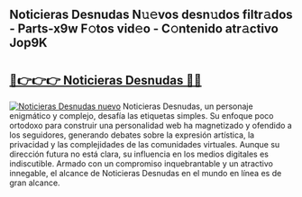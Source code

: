 ## Noticieras Desnudas N𝚞𝚎vos desn𝚞dos filtr𝚊dos - Parts-x9w F𝚘tos vid𝚎o - C𝚘ntenido atr𝚊ctivo Jop9K

# <h2><a href="http://mbdqtk.tromn.icu/?c=Noticieras+Desnudas">🔗👉👉👉 Noticieras Desnudas 🔗🔗</a></h2>

[![Noticieras Desnudas nuevo](https://i.imgur.com/pEAQMta.gif)](http://mbdqtk.tromn.icu/?c=Noticieras+Desnudas)
Noticieras Desnudas, un personaje enigmático y complejo, desafía las etiquetas simples. Su enfoque poco ortodoxo para construir una personalidad web ha magnetizado y ofendido a los seguidores, generando debates sobre la expresión artística, la privacidad y las complejidades de las comunidades virtuales. Aunque su dirección futura no está clara, su influencia en los medios digitales es indiscutible. Armado con un compromiso inquebrantable y un atractivo innegable, el alcance de Noticieras Desnudas en el mundo en línea es de gran alcance.

